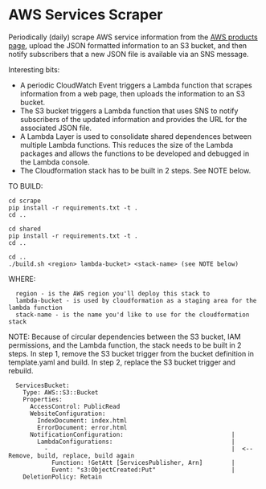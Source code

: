 # AWS Services Scraper
Periodically (daily) scrape AWS service information from the [AWS products page](https://aws.amazon.com/products/), upload the JSON formatted information to an S3 bucket, and then notify subscribers that a new JSON file is available via an SNS message. 

Interesting bits:
* A periodic CloudWatch Event triggers a Lambda function that scrapes information from a web page, then uploads the information to an S3 bucket.
* The S3 bucket triggers a Lambda function that uses SNS to notify subscribers of the updated information and provides the URL for the associated JSON file.
* A Lambda Layer is used to consolidate shared dependences between multiple Lambda functions. This reduces the size of the Lambda packages and allows the functions to be developed and debugged in the Lambda console. 
* The Cloudformation stack has to be built in 2 steps. See NOTE below.

TO BUILD:
```
cd scrape
pip install -r requirements.txt -t .
cd ..

cd shared
pip install -r requirements.txt -t .
cd ..

cd ..
./build.sh <region> lambda-bucket> <stack-name> (see NOTE below)
```

WHERE:
```
  region - is the AWS region you'll deploy this stack to
  lambda-bucket - is used by cloudformation as a staging area for the lambda function
  stack-name - is the name you'd like to use for the cloudformation stack
```

NOTE: Because of circular dependencies between the S3 bucket, IAM permissions, and the Lambda function, the stack needs to be built in 2 steps. In step 1, remove the S3 bucket trigger from the bucket definition in template.yaml and build. In step 2, replace the S3 bucket trigger and rebuild.

```
  ServicesBucket:
    Type: AWS::S3::Bucket
    Properties:
      AccessControl: PublicRead
      WebsiteConfiguration:
        IndexDocument: index.html
        ErrorDocument: error.html
      NotificationConfiguration:                              |
        LambdaConfigurations:                                 |
          -                                                   |  <-- Remove, build, replace, build again
            Function: !GetAtt [ServicesPublisher, Arn]        |
            Event: "s3:ObjectCreated:Put"                     |
    DeletionPolicy: Retain
```
